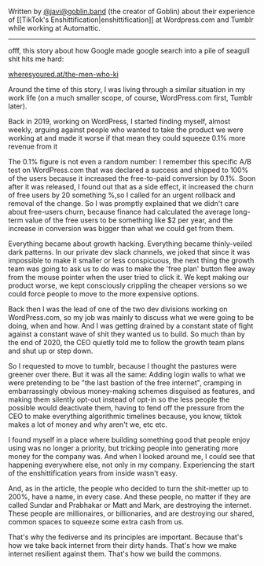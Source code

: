 Written by [@javi@goblin.band](https://goblin.band/@javi) (the creator of Goblin) about their experience of [[TikTok's Enshittification|enshittification]] at Wordpress.com and Tumblr while working at Automattic.

---

offf, this story about how Google made google search into a pile of seagull shit hits me hard:
  
[wheresyoured.at/the-men-who-ki](https://www.wheresyoured.at/the-men-who-killed-google/)

Around the time of this story, I was living through a similar situation in my work life (on a much smaller scope, of course, WordPress.com first, Tumblr later).

Back in 2019, working on WordPress, I started finding myself, almost weekly, arguing against people who wanted to take the product we were working at and made it worse if that mean they could squeeze 0.1% more revenue from it

The 0.1% figure is not even a random number: I remember this specific A/B test on WordPress.com that was declared a success and shipped to 100% of the users because it increased the free-to-paid conversion by 0.1%. Soon after it was released, I found out that as a side effect, it increased the churn of free users by 20 something %,so I called for an urgent rollback and removal of the change. So I was promptly explained that we didn't care about free-users churn, because finance had calculated the average long-term value of the free users to be something like $2 per year, and the increase in conversion was bigger than what we could get from them.

Everything became about growth hacking. Everything became thinly-veiled dark patterns. In our private dev slack channels, we joked that since it was impossible to make it smaller or less conspicuous, the next thing the growth team was going to ask us to do was to make the 'free plan' button flee away from the mouse pointer when the user tried to click it. We kept making our product worse, we kept consciously crippling the cheaper versions so we could force people to move to the more expensive options.

Back then I was the lead of one of the two dev divisions working on WordPress.com, so my job was mainly to discuss what we were going to be doing, when and how. And I was getting drained by a constant state of fight against a constant wave of shit they wanted us to build. So much than by the end of 2020, the CEO quietly told me to follow the growth team plans and shut up or step down.

So I requested to move to tumblr, because I thought the pastures were greener over there. But it was all the same: Adding login walls to what we were pretending to be "the last bastion of the free internet", cramping in embarrassingly obvious money-making schemes disguised as features, and making them silently opt-out instead of opt-in so the less people the possible would deactivate them, having to fend off the pressure from the CEO to make everything algorithmic timelines because, you know, tiktok makes a lot of money and why aren't we, etc etc.

I found myself in a place where building something good that people enjoy using was no longer a priority, but tricking people into generating more money for the company was. And when I looked around me, I could see that happening everywhere else, not only in my company. Experiencing the start of the enshittification years from inside wasn't easy.

And, as in the article, the people who decided to turn the shit-metter up to 200%, have a name, in every case. And these people, no matter if they are called Sundar and Prabhakar or Matt and Mark, are destroying the internet. These people are millionaires, or billionaries, and are destroying our shared, common spaces to squeeze some extra cash from us.

That's why the fediverse and its principles are important. Because that's how we take back internet from their dirty hands. That's how we make internet resilient against them. That's how we build the commons.